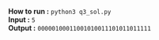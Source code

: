 **How to run :** `python3 q3_sol.py` <br />
**Input :** `5`<br />
**Output :** `00000100011001010011101011011111`
